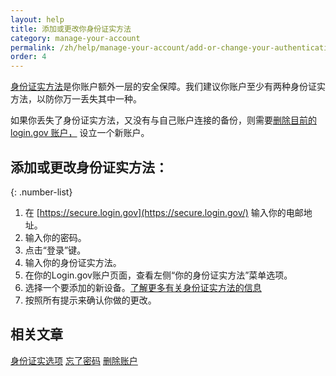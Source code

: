```yaml
---
layout: help
title: 添加或更改你身份证实方法  
category: manage-your-account
permalink: /zh/help/manage-your-account/add-or-change-your-authentication-method/
order: 4 
---
```

[身份证实方法](/help/get-started/authentication-methods/)是你账户额外一层的安全保障。我们建议你账户至少有两种身份证实方法，以防你万一丢失其中一种。

如果你丢失了身份证实方法，又没有与自己账户连接的备份，则需要[删除目前的login.gov 账户，](/help/manage-your-account/delete-your-account/) 设立一个新账户。

## 添加或更改身份证实方法：

{: .number-list}
1. 在 [https://secure.login.gov](https://secure.login.gov/) 输入你的电邮地址。
2. 输入你的密码。
3. 点击“登录”键。
4. 输入你的身份证实方法。
5. 在你的Login.gov账户页面，查看左侧“你的身份证实方法”菜单选项。
6. 选择一个要添加的新设备。[了解更多有关身份证实方法的信息](/help/get-started/authentication-methods/)
7. 按照所有提示来确认你做的更改。

## 相关文章
[身份证实选项](/help/get-started/authentication-methods/) 
[忘了密码](/help/trouble-signing-in/forgot-your-password/) 
[删除账户](/help/manage-your-account/delete-your-account/)
